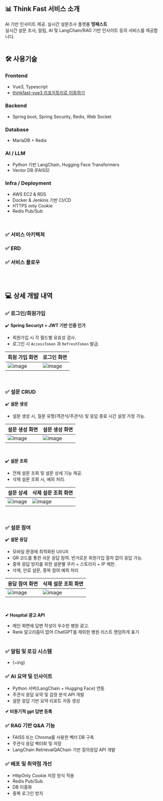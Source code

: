 ## :bar_chart: Think Fast 서비스 소개
AI 기반 인사이트 제공. 실시간 설문조사 플랫폼 **띵패스트**
<br/>
실시간 설문 조사, 알림, AI 및 LangChain/RAG 기반 인사이트 등의 서비스를 제공합니다.
<br/>
<br/>

## 🛠  사용기술

### **Frontend**
- Vue3, Typescript
- [thinkfast-vue3 리포지토리로 이동하기](https://github.com/kwakchaewon/thinkfast-vue3)

### **Backend**
- Spring boot, Spring Security, Redis, Web Socket

### **Database**
- MariaDB + Redis

### **AI / LLM**
- Python 기반 LangChain, Hugging Face Transformers
- Vector DB (FAISS)

### **Infra / Deployment**
- AWS EC2 & RDS
- Docker & Jenkins 기반 CI/CD
- HTTPS only Cookie
- Redis Pub/Sub
<br/>

### ✅ 서비스 아키텍쳐


### ✅ ERD 


### ✅ 서비스 플로우 
<br/>
<br/>


## 💻 상세 개발 내역
### ✅ 로그인/회원가입
✔️ **Spring Securiyt + JWT 기반 인증 인가**
- 회원가입 시 각 필드별 유효성 검사.
- 로그인 시 `AccessToken` 과 `RefreshToken` 발급.

|회원 가입 화면|로그인 화면|
|---|---|
|![image](https://github.com/AIVLE-School-Third-Big-Project/Team11-Project/assets/76936390/ea45c4c8-2a2a-4c51-bb27-4bf21f1f8c64)|![image](https://github.com/AIVLE-School-Third-Big-Project/Team11-Project/assets/76936390/2899f85b-1dea-4f25-b664-033b187f4f4f)|
<br/>

### ✅ 설문 CRUD
✔️ **설문 생성**
- 설문 생성 시, 질문 유형(객관식/주관식) 및 응답 종료 시간 설정 가정 가능.

|설문 생성 화면|설문 생성 화면|
|---|---|
|![image](https://github.com/AIVLE-School-Third-Big-Project/Team11-Project/assets/76936390/ea45c4c8-2a2a-4c51-bb27-4bf21f1f8c64)|![image](https://github.com/AIVLE-School-Third-Big-Project/Team11-Project/assets/76936390/2899f85b-1dea-4f25-b664-033b187f4f4f)|
<br/>

✔️ **설문 조회**
- 전체 설문 조회 및 설문 상세 기능 제공.
- 삭제 설문 조회 시, 예외 처리.

|설문 상세|삭제 설문 조회 화면|
|---|---|
|![image](https://github.com/AIVLE-School-Third-Big-Project/Team11-Project/assets/76936390/ea45c4c8-2a2a-4c51-bb27-4bf21f1f8c64)|![image](https://github.com/AIVLE-School-Third-Big-Project/Team11-Project/assets/76936390/2899f85b-1dea-4f25-b664-033b187f4f4f)|
<br/>


### ✅ 설문 참여
✔️ **설문 응답**
- 모바일 환경에 최적화된 UI/UX
- QR 코드를 통한 쉬운 응답 참여. 번거로운 회원가입 절차 없이 응답 가능.
- 중복 응답 방지를 위한 설문별 쿠키 + 스토리지 + IP 제한.
- 삭제, 만료 설문, 중복 참여 예외 처리

|응답 참여 화면|삭제 설문 조회 화면|
|---|---|
|![image](https://github.com/AIVLE-School-Third-Big-Project/Team11-Project/assets/76936390/ea45c4c8-2a2a-4c51-bb27-4bf21f1f8c64)|![image](https://github.com/AIVLE-School-Third-Big-Project/Team11-Project/assets/76936390/2899f85b-1dea-4f25-b664-033b187f4f4f)|
<br/>


**✔ Hospital 광고 API**
- 메인 화면에 답변 작성이 우수한 병원 광고.<br/>
- Rank 알고리즘이 없어 ChatGPT를 제외한 병원 리스트 랜덤하게 표기 <br/><br/>


### ✅ 알림 및 로깅 시스템
- (~ing) <br/>

### ✅ AI 요약 및 인사이트
- Python 서버(LangChain + Hugging Face) 연동 <br/>
- 주관식 응답 요약 및 감정 분석 API 개발<br/>
- 설문 응답 기반 요약 리포트 자동 생성<br/>

**✔ 비동기적 gpt 답변 등록**


### ✅ RAG 기반 Q&A 기능
- FAISS 또는 Chroma를 사용한 벡터 DB 구축<br/>
- 주관식 응답 벡터화 및 저장 <br/>
- LangChain RetrievalQAChain 기반 질의응답 API 개발<br/>

### ✅ 배포 및 취약점 개선 
- HttpOnly Cookie 저장 방식 적용
- Redis Pub/Sub
- DB 이중화
- 중복 로그인 방지
<br/><br/>
